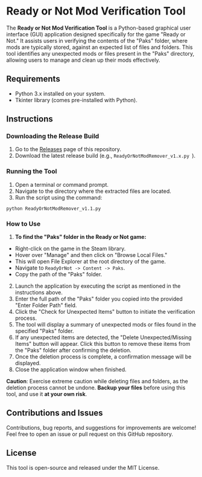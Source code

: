 # Ready or Not Mod Verification Tool

The **Ready or Not Mod Verification Tool** is a Python-based graphical user interface (GUI) application designed specifically for the game "Ready or Not." It assists users in verifying the contents of the "Paks" folder, where mods are typically stored, against an expected list of files and folders. This tool identifies any unexpected mods or files present in the "Paks" directory, allowing users to manage and clean up their mods effectively.

## Requirements
- Python 3.x installed on your system.
- Tkinter library (comes pre-installed with Python).

## Instructions

### Downloading the Release Build
1. Go to the [Releases](https://github.com/Snaping14/Ready-or-Not-Mod-Remover/releases) page of this repository.
2. Download the latest release build (e.g., `ReadyOrNotModRemover_v1.x.py
`).

### Running the Tool
1. Open a terminal or command prompt.
2. Navigate to the directory where the extracted files are located.
3. Run the script using the command:
```
python ReadyOrNotModRemover_v1.1.py
```
### How to Use
1. **To find the "Paks" folder in the Ready or Not game:**
- Right-click on the game in the Steam library.
- Hover over "Manage" and then click on "Browse Local Files."
- This will open File Explorer at the root directory of the game.
- Navigate to `ReadyOrNot -> Content -> Paks`.
- Copy the path of the "Paks" folder.
2. Launch the application by executing the script as mentioned in the instructions above.
3. Enter the full path of the "Paks" folder you copied into the provided "Enter Folder Path" field.
4. Click the "Check for Unexpected Items" button to initiate the verification process.
5. The tool will display a summary of unexpected mods or files found in the specified "Paks" folder.
6. If any unexpected items are detected, the "Delete Unexpected/Missing Items" button will appear. Click this button to remove these items from the "Paks" folder after confirming the deletion.
7. Once the deletion process is complete, a confirmation message will be displayed.
8. Close the application window when finished.

**Caution**: Exercise extreme caution while deleting files and folders, as the deletion process cannot be undone. **Backup your files** before using this tool, and use it **at your own risk**.

## Contributions and Issues
Contributions, bug reports, and suggestions for improvements are welcome! Feel free to open an issue or pull request on this GitHub repository.

## License
This tool is open-source and released under the MIT License.
